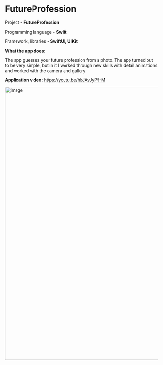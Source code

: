 # FutureProfession

Project - **FutureProfession**

Programming language - **Swift**

Framework, libraries - **SwiftUI, UIKit**

**What the app does:**

The app guesses your future profession from a photo. The app turned out to be very simple, but in it I worked through new skills with detail animations and worked with the camera and gallery

**Application video:** https://youtu.be/hkJAvJyP5-M

<img width="896" alt="image" src="https://user-images.githubusercontent.com/107930591/209351333-9465f8e4-5ad9-41a8-9127-68eb5e4078e8.png">

